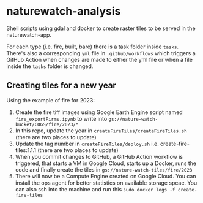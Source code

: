 # naturewatch-analysis
Shell scripts using gdal and docker to create raster tiles to be served in the naturewatch-app.

For each type (i.e. fire, built, bare) there is a task folder inside `tasks`. There's also a corresponding `yml` file in `.github/workflows` which triggers a GitHub Action when changes are made to either the yml file or when a file inside the `tasks` folder is changed.

## Creating tiles for a new year
Using the example of fire for 2023:
1. Create the fire tiff images using Google Earth Engine script named `fire_exportFirms.ipynb` to write into `gs://nature-watch-bucket/COGS/fire/2023/*`
2. In this repo, update the year in `createFireTiles/createFireTiles.sh` (there are two places to update)
3. Update the tag number in `createFireTiles/deploy.sh` i.e. create-fire-tiles:1.1.1 (there are two places to update)
4. When you commit changes to GitHub, a GitHub Action workflow is triggered, that starts a VM in Google Cloud, starts up a Docker, runs the code and finally create the tiles in `gs://nature-watch-tiles/fire/2023`
5. There will now be a Compute Engine created on Google Cloud. You can install the ops agent for better statistics on available storage spcae. You can also ssh into the machine and run this `sudo docker logs -f create-fire-tiles`
